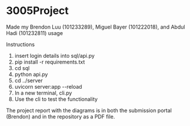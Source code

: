 # 3005Project
Made my Brendon Luu (101233289), Miguel Bayer (101222018), and Abdul Hadi (101232811)
usage

Instructions
1. insert login details into sql/api.py
2. pip install -r requirements.txt
3. cd sql
4. python api.py
5. cd ../server
6. uvicorn server:app --reload
7. In a new terminal, cli.py
8. Use the cli to test the functionality

The project report with the diagrams is in both the submission portal (Brendon) and in the repository as a PDF file.
